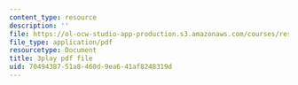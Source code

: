 ```yaml
---
content_type: resource
description: ''
file: https://ol-ocw-studio-app-production.s3.amazonaws.com/courses/res-5-0001-digital-lab-techniques-manual-spring-2007/7049438751a8460d9ea641af8248319d_HZFIdpThd-s.pdf
file_type: application/pdf
resourcetype: Document
title: 3play pdf file
uid: 70494387-51a8-460d-9ea6-41af8248319d
---
```

